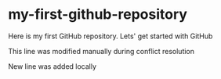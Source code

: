 # my-first-github-repository
Here is my first GitHub repository. Lets' get started with GitHub

This line was modified manually during conflict resolution

New line was added locally